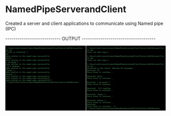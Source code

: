 # NamedPipeServerandClient

Created a server and client applications to communicate using Named pipe (IPC)

--------------------------- OUTPUT ------------------------------------

![Output](OutPut.jpg)